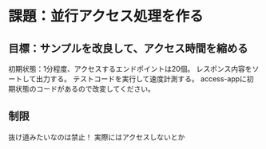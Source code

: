 # 課題：並行アクセス処理を作る

## 目標：サンプルを改良して、アクセス時間を縮める

初期状態：1分程度、アクセスするエンドポイントは20個。
レスポンス内容をソートして出力する。
テストコードを実行して速度計測する。
access-appに初期状態のコードがあるので改変してください。

## 制限

抜け道みたいなのは禁止！
実際にはアクセスしないとか